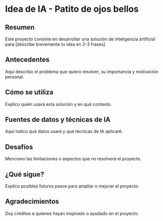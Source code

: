 # Idea de IA - Patito de ojos bellos

## Resumen

Este proyecto consiste en desarrollar una solución de inteligencia artificial para [describe brevemente tu idea en 2-3 frases].

## Antecedentes

Aquí describo el problema que quiero resolver, su importancia y motivación personal.

## Cómo se utiliza

Explico quién usará esta solución y en qué contexto.

## Fuentes de datos y técnicas de IA

Aquí indico qué datos usaré y qué técnicas de IA aplicaré.

## Desafíos

Menciono las limitaciones o aspectos que no resolverá el proyecto.

## ¿Qué sigue?

Explico posibles futuros pasos para ampliar o mejorar el proyecto.

## Agradecimientos

Doy créditos a quienes hayan inspirado o ayudado en el proyecto.


